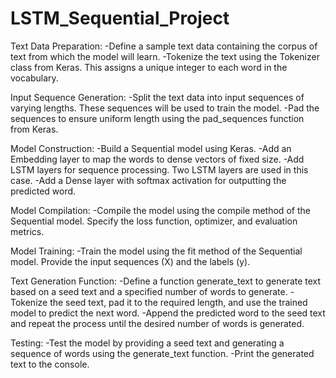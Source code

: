 # LSTM_Sequential_Project
Text Data Preparation:
-Define a sample text data containing the corpus of text from which the model will learn.
-Tokenize the text using the Tokenizer class from Keras. This assigns a unique integer to each word in the vocabulary.

Input Sequence Generation:
-Split the text data into input sequences of varying lengths. These sequences will be used to train the model.
-Pad the sequences to ensure uniform length using the pad_sequences function from Keras.

Model Construction:
-Build a Sequential model using Keras.
-Add an Embedding layer to map the words to dense vectors of fixed size.
-Add LSTM layers for sequence processing. Two LSTM layers are used in this case.
-Add a Dense layer with softmax activation for outputting the predicted word.

Model Compilation:
-Compile the model using the compile method of the Sequential model. Specify the loss function, optimizer, and evaluation metrics.

Model Training:
-Train the model using the fit method of the Sequential model. Provide the input sequences (X) and the labels (y).

Text Generation Function:
-Define a function generate_text to generate text based on a seed text and a specified number of words to generate.
-Tokenize the seed text, pad it to the required length, and use the trained model to predict the next word.
-Append the predicted word to the seed text and repeat the process until the desired number of words is generated.

Testing:
-Test the model by providing a seed text and generating a sequence of words using the generate_text function.
-Print the generated text to the console.
